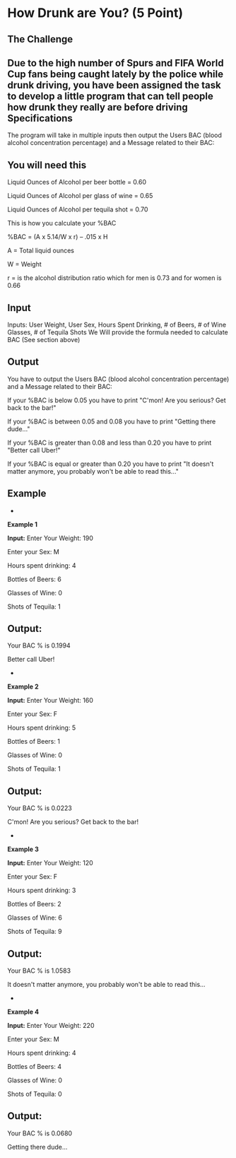 How Drunk are You? (5 Point)
=

The Challenge
-
Due to the high number of Spurs and FIFA World Cup fans being caught lately by the police while drunk driving, you have been assigned the task to develop a little program that can tell people how drunk they really are before driving
Specifications
-
The program will take in multiple inputs then output the Users BAC (blood alcohol concentration percentage) and a Message related to their BAC: 


You will need this
-

Liquid Ounces of Alcohol per beer bottle = 0.60

Liquid Ounces of Alcohol per glass of wine = 0.65

Liquid Ounces of Alcohol per tequila shot = 0.70

This is how you calculate your %BAC

%BAC = (A x 5.14/W x r) – .015 x H

A = Total liquid ounces

W = Weight

r = is the alcohol distribution ratio which for men is 0.73 and for women is 0.66


Input
-
Inputs: User Weight, User Sex, Hours Spent Drinking, # of Beers, # of Wine Glasses, # of Tequila Shots
We Will provide the formula needed to calculate BAC (See section above)


Output
-
You have to output the Users BAC (blood alcohol concentration percentage) and a Message related to their BAC: 

If your %BAC is below 0.05 you have to print "C'mon! Are you serious? Get back to the bar!"

If your %BAC is between 0.05 and 0.08 you have to print "Getting there dude..."

If your %BAC is greater than 0.08 and less than 0.20 you have to print "Better call Uber!"

If your %BAC is equal or greater than  0.20 you have to print "It doesn't matter anymore, you probably won't be able to read this..."


Example
-
-
**Example 1**

**Input:**
Enter Your Weight: 190

Enter your Sex: M

Hours spent drinking: 4

Bottles of Beers: 6

Glasses of Wine: 0

Shots of Tequila: 1


**Output:**
-
Your BAC % is 0.1994

Better call Uber!

-
**Example 2**

**Input:**
Enter Your Weight: 160

Enter your Sex: F

Hours spent drinking: 5

Bottles of Beers: 1

Glasses of Wine: 0

Shots of Tequila: 1


**Output:**
-
Your BAC % is 0.0223

C'mon! Are you serious? Get back to the bar!

-
**Example 3**

**Input:**
Enter Your Weight: 120

Enter your Sex: F

Hours spent drinking: 3

Bottles of Beers: 2

Glasses of Wine: 6

Shots of Tequila: 9


**Output:**
-
Your BAC % is 1.0583

It doesn't matter anymore, you probably won't be able to read this...

-
**Example 4**

**Input:**
Enter Your Weight: 220

Enter your Sex: M

Hours spent drinking: 4

Bottles of Beers: 4

Glasses of Wine: 0

Shots of Tequila: 0


**Output:**
-
Your BAC % is 0.0680

Getting there dude...
